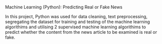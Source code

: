 Machine Learning (Python): Predicting Real or Fake News<br />

In this project, Python was used for data cleaning, text preprocessing, segregating the dataset for training and testing of the machine learning algorithims and utilising 2 supervised machine learning algorithims to predict whether the content from the news article to be examined is real or fake.
